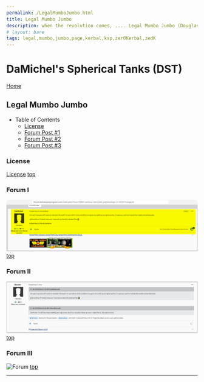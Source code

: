 ```yaml
---
permalink: /LegalMumboJumbo.html
title: Legal Mumbo Jumbo
description: when the revolution comes, .... Legal Mumbo Jumbo (Douglas Adams)
# layout: bare
tags: legal,mumbo,jumbo,page,kerbal,ksp,zer0Kerbal,zedK
---
```


<!--
LegalMumboJumbo.md v1.0.5.0
DaMichel's Spherical Tanks (DST)
created: 01 Feb 2022
updated: 30 Apr 2022
-->

<script src="https://kit.fontawesome.com/0ea5493613.js" crossorigin="anonymous"></script>
<!-- <i class="fa-regular fa-file-certificate fa-spin fa-3x" style="color: firebrick"></i> -->

<!-- <i class="fa fa-gear fa-spin fa-2x" style="color: firebrick"></i> -->
<i class="fa-solid fa-file-certificate fa-beat-fade fa-3x" style="--fa-beat-fade-opacity: 0.1; --fa-beat-fade-scale: 1.25;color: firebrick" ></i>

<!-- <div class="fa-3x">
  <i class="fa-solid fa-file-certificate fa-beat-fade" style="--fa-beat-fade-opacity: 0.1; --fa-beat-fade-scale: 1.25;color: firebrick" ></i>
</div> -->

# DaMichel's Spherical Tanks (DST)

[Home](./index.md)

## Legal Mumbo Jumbo

* Table of Contents
  * [License](#License)
  * [Forum Post #1](#Forum-I)
  * [Forum Post #2](#Forum-II)
  * [Forum Post #3](#Forum-III)

### License

[License](./LegalMumboJumbo/License.md)
[top](#Legal-Mumbo-Jumbo)

### Forum I

![Forum](./LegalMumboJumbo/FORUM-01.png)
[top](#Legal-Mumbo-Jumbo)

### Forum II

![Forum](./LegalMumboJumbo/FORUM-02.png)
[top](#Legal-Mumbo-Jumbo)

### Forum III

![Forum](./LegalMumboJumbo/FORUM-03.png)
[top](#Legal-Mumbo-Jumbo)

---

<!-- this file CC BY-ND 4.0 by zer0Kerbal -->